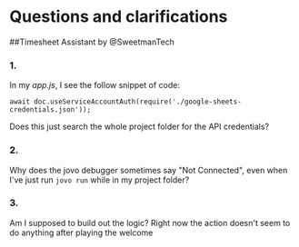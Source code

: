 # Questions and clarifications

##Timesheet Assistant by @SweetmanTech 

### 1. 

In my _app.js_, I see the follow snippet of code:

`await doc.useServiceAccountAuth(require('./google-sheets-credentials.json')); `

Does this just search the whole project folder for the API credentials?

### 2. 

Why does the jovo debugger sometimes say "Not Connected", even when I've just run `jovo run` while in my project folder? 

### 3. 

Am I supposed to build out the logic? Right now the action doesn't seem to do anything after playing the welcome 
